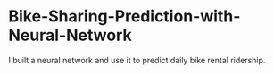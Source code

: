 # Bike-Sharing-Prediction-with-Neural-Network

I built a neural network and use it to predict daily bike rental ridership.
